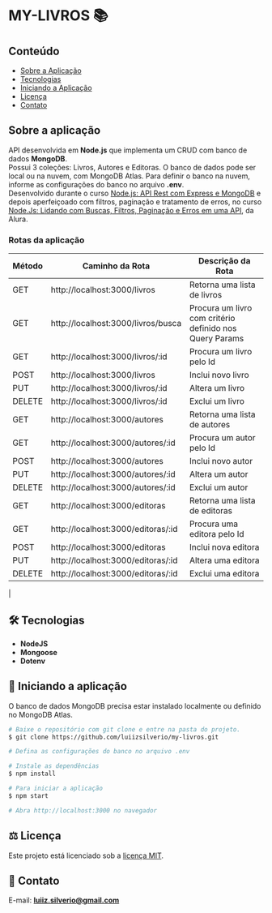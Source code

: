 # MY-LIVROS 📚

## Conteúdo
* [Sobre a Aplicação](#sobre-a-aplicação)
* [Tecnologias](#hammer_and_wrench-tecnologias)
* [Iniciando a Aplicação](#car-Iniciando-a-aplicação)
* [Licença](#balance_scale-licença)
* [Contato](#email-contato)

## Sobre a aplicação
API desenvolvida em __Node.js__ que implementa um CRUD com banco de dados __MongoDB__.<br />
Possui 3 coleções: Livros, Autores e Editoras.
O banco de dados pode ser local ou na nuvem, com MongoDB Atlas. Para definir o banco na nuvem, informe as configurações do banco no arquivo __.env__.<br />
Desenvolvido durante o curso [Node.js: API Rest com Express e MongoDB](https://cursos.alura.com.br/course/nodejs-api-rest-express-mongodb) e depois aperfeiçoado com filtros, paginação e tratamento de erros, no curso [Node.Js: Lidando com Buscas, Filtros, Paginação e Erros em uma API](https://cursos.alura.com.br/course/node-js-buscas-filtros-paginacao-erros-api), da Alura.
<br />

### Rotas da aplicação

| Método | Caminho da Rota | Descrição da Rota |
|---|---|---|
| GET | http://localhost:3000/livros | Retorna uma lista de livros |
| GET | http://localhost:3000/livros/busca | Procura um livro com critério definido nos Query Params |
| GET | http://localhost:3000/livros/:id | Procura um livro pelo Id |
| POST | http://localhost:3000/livros | Inclui novo livro |
| PUT | http://localhost:3000/livros/:id | Altera um livro |
| DELETE | http://localhost:3000/livros/:id | Exclui um livro |
| GET | http://localhost:3000/autores | Retorna uma lista de autores |
| GET | http://localhost:3000/autores/:id | Procura um autor pelo Id |
| POST | http://localhost:3000/autores | Inclui novo autor |
| PUT | http://localhost:3000/autores/:id | Altera um autor |
| DELETE | http://localhost:3000/autores/:id | Exclui um autor |
| GET | http://localhost:3000/editoras | Retorna uma lista de editoras |
| GET | http://localhost:3000/editoras/:id | Procura uma editora pelo Id |
| POST | http://localhost:3000/editoras | Inclui nova editora |
| PUT | http://localhost:3000/editoras/:id | Altera uma editora |
| DELETE | http://localhost:3000/editoras/:id | Exclui uma editora |
|

## :hammer_and_wrench: Tecnologias
* __NodeJS__
* __Mongoose__
* __Dotenv__

## :car: Iniciando a aplicação
O banco de dados MongoDB precisa estar instalado localmente ou definido no MongoDB Atlas.<br />
```bash
# Baixe o repositório com git clone e entre na pasta do projeto.
$ git clone https://github.com/luiizsilverio/my-livros.git

# Defina as configurações do banco no arquivo .env

# Instale as dependências
$ npm install

# Para iniciar a aplicação
$ npm start

# Abra http://localhost:3000 no navegador
```

## :balance_scale: Licença
Este projeto está licenciado sob a [licença MIT](LICENSE).

## :email: Contato

E-mail: [**luiiz.silverio@gmail.com**](mailto:luiiz.silverio@gmail.com)
